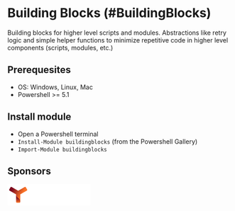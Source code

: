 # Building Blocks (#BuildingBlocks)

Building blocks for higher level scripts and modules. Abstractions like retry logic and simple helper functions to minimize repetitive code in higher level components (scripts, modules, etc.)

## Prerequesites

- OS: Windows, Linux, Mac
- Powershell >= 5.1

## Install module

- Open a Powershell terminal
- `Install-Module buildingblocks` (from the Powershell Gallery)
- `Import-Module buildingblocks`

## Sponsors

[![yendico AG](/assets/yendico_logo_textwhite_48.png)](https://yendico.ch)
